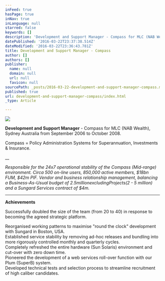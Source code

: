 ```yaml
---
inFeed: true
hasPage: true
inNav: true
inLanguage: null
starred: false
keywords: []
description: 'Development and Support Manager - Compass for MLC (NAB Wealth), Sydney Australia from September 2006 to October 2008.'
datePublished: '2016-03-22T23:37:38.514Z'
dateModified: '2016-03-22T23:36:43.781Z'
title: Development and Support Manager - Compass
author: []
authors: []
publisher:
  name: null
  domain: null
  url: null
  favicon: null
sourcePath: _posts/2016-03-22-development-and-support-manager-compass.md
published: true
url: development-and-support-manager-compass/index.html
_type: Article

---
```

![](https://the-grid-user-content.s3-us-west-2.amazonaws.com/4daef624-59af-441e-be52-322d44753376.jpg)

**Development and Support Manager** - Compass for MLC (NAB Wealth), Sydney Australia from September 2006 to October 2008\.

Compass = Policy Administration
Systems for Superannuation, Investments & Insurance.

__

_Responsible for the 24x7 operational stability of the Compass
(Mid-range) environment. Circa 500 on-line users, 850,000 active members, $18bn
FUM, $42m PIF. Vendor and business relationship management, balancing a
Business-As-Usual budget of $2.5 million excluding Projects ($2 - 5 million)
and a Sungard Services contract of $4m._

****

**Achievements**

Successfully doubled the size of the team (from
20 to 40) in response to becoming the agreed strategic platform.

Reorganised working patterns to maximise "round the clock" development with Sungard
in Boston, USA.  
Established service stability by removing ad-hoc
releases and bundling into more rigorously controlled monthly and quarterly
cycles.  
Completely refreshed the entire hardware (Sun
Solaris) environment and cut-over with zero down time.  
Pioneered the development of a web services
roll-over function with our Plum (SuperB) system.  
Developed
technical tests and selection process to streamline recruitment of high caliber
candidates.